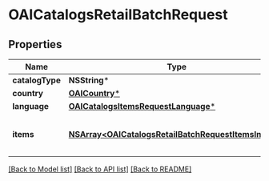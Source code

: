 # OAICatalogsRetailBatchRequest

## Properties
Name | Type | Description | Notes
------------ | ------------- | ------------- | -------------
**catalogType** | **NSString*** |  | 
**country** | [**OAICountry***](OAICountry.md) |  | 
**language** | [**OAICatalogsItemsRequestLanguage***](OAICatalogsItemsRequestLanguage.md) |  | 
**items** | [**NSArray&lt;OAICatalogsRetailBatchRequestItemsInner&gt;***](OAICatalogsRetailBatchRequestItemsInner.md) | Array with catalogs item operations | 

[[Back to Model list]](../README.md#documentation-for-models) [[Back to API list]](../README.md#documentation-for-api-endpoints) [[Back to README]](../README.md)


